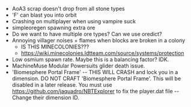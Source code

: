 - AoA3 scrap doesn't drop from all stone types
- 'F' can blast you into orbit
- Crashing on multiplayer when using vampire suck
- simpleoregen spawning extra ore
- Do we want to have multiple ore types? Can we use oredict?
- Annoying villager noises + flames when blocks are broken in a colony
  - IS THIS MINECOLONIES???
  - <https://wiki.minecolonies.ldtteam.com/source/systems/protection>
- Low osmium spawn rate. Maybe this is a balancing factor? IDK.
- MachineMuse Modular Powersuits glider death issue.
- 'Biomesphere Portal Frame' -- THIS WILL CRASH and lock you in a dimension.
  DO NOT CRAFT 'Biomesphere Portal Frame'. This will be disabled in a later release.
  You must use <https://github.com/jaquadro/NBTExplorer> to fix the player.dat file -- Change their dimension ID.